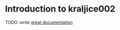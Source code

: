 # Introduction to kraljice002

TODO: write [great documentation](http://jacobian.org/writing/what-to-write/)

